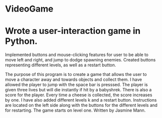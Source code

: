 # VideoGame
# Wrote a user-interaction game in Python.

Implemented buttons and mouse-clicking features for user 
to be able to move left and right, and jump to dodge spawning 
enemies. Created buttons representing different levels, as well 
as a restart button.

The purpose of this program is to create a game 
that allows the user to move a character away and 
towards objects and collect them. I have allowed the 
player to jump with the space bar is presssed. The 
player is given three lives but will die instantly
if hit by a babyshrek. There is also a score for the 
player. Every time a cheese is collected, the score
increases by one. I have also added different levels k
and a restart button. Instructions are located on the 
left side along with the buttons for the different 
levels and for restarting. The game starts on 
level one.
Written by Jasmine Mann.
